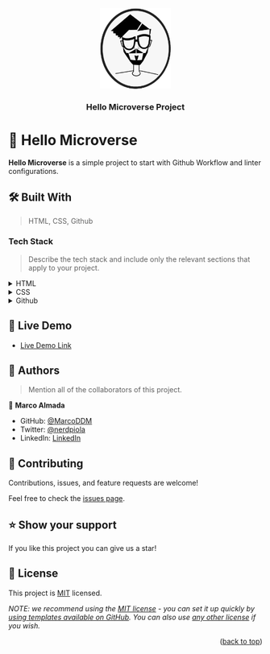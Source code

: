 <div align="center">

  <img src="soyMarco.png" alt="logo" width="140"  height="auto" />
  <br/>

  <h3><b>Hello Microverse Project</b></h3>

</div>

<!-- PROJECT DESCRIPTION -->

# 📖 Hello Microverse <a name="about-project"></a>

**Hello Microverse** is a simple project to start with Github Workflow and linter configurations.

## 🛠 Built With <a name="built-with"></a>

> HTML, CSS, Github

### Tech Stack <a name="tech-stack"></a>

> Describe the tech stack and include only the relevant sections that apply to your project.

<details>
  <summary>HTML</summary>
</details>

<details>
  <summary>CSS</summary>
</details>

<details>
  <summary>Github</summary>
</details>

## 🚀 Live Demo <a name="live-demo"></a>

- [Live Demo Link](https://github.io/hello-microverse)

## 👥 Authors <a name="authors"></a>

> Mention all of the collaborators of this project.

👤 **Marco Almada**

- GitHub: [@MarcoDDM](https://github.com/MarcoDDM)
- Twitter: [@nerdpiola](https://twitter.com/nerdpiola)
- LinkedIn: [LinkedIn](https://linkedin.com/in/marcoalmadaar)

## 🤝 Contributing <a name="contributing"></a>

Contributions, issues, and feature requests are welcome!

Feel free to check the [issues page](../../issues/).

## ⭐️ Show your support <a name="support"></a>

If you like this project you can give us a star!

<!-- LICENSE -->

## 📝 License <a name="license"></a>

This project is [MIT](./LICENSE) licensed.

_NOTE: we recommend using the [MIT license](https://choosealicense.com/licenses/mit/) - you can set it up quickly by [using templates available on GitHub](https://docs.github.com/en/communities/setting-up-your-project-for-healthy-contributions/adding-a-license-to-a-repository). You can also use [any other license](https://choosealicense.com/licenses/) if you wish._

<p align="right">(<a href="#readme-top">back to top</a>)</p>
